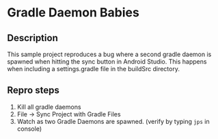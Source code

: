 # Gradle Daemon Babies

## Description
This sample project reproduces a bug where a second gradle daemon is spawned when hitting the sync button in Android Studio.
This happens when including a settings.gradle file in the buildSrc directory.

## Repro steps

1. Kill all gradle daemons
2. File -> Sync Project with Gradle Files
3. Watch as two Gradle Daemons are spawned. (verify by typing `jps` in console)
